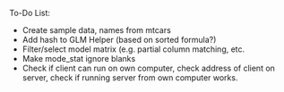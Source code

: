 To-Do List:

- Create sample data, names from mtcars
- Add hash to GLM Helper (based on sorted formula?)
- Filter/select model matrix (e.g. partial column matching, etc.
- Make mode_stat ignore blanks
- Check if client can run on own computer, check address of client on server, check if running server from own computer works.
